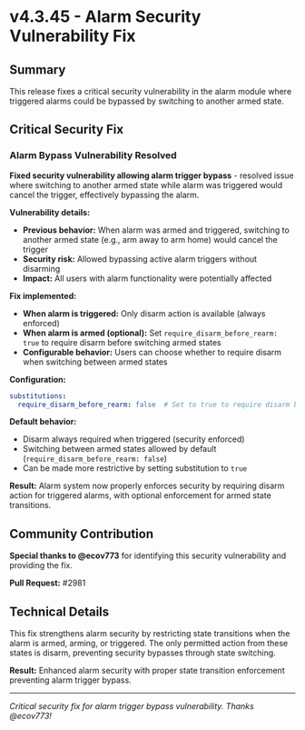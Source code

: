 # v4.3.45 - Alarm Security Vulnerability Fix

## Summary

This release fixes a critical security vulnerability in the alarm module where triggered alarms
could be bypassed by switching to another armed state.

## Critical Security Fix

### Alarm Bypass Vulnerability Resolved

**Fixed security vulnerability allowing alarm trigger bypass** - resolved issue where switching
to another armed state while alarm was triggered would cancel the trigger, effectively bypassing the alarm.

**Vulnerability details:**
- **Previous behavior:** When alarm was armed and triggered, switching to another armed state (e.g., arm away to arm home) would cancel the trigger
- **Security risk:** Allowed bypassing active alarm triggers without disarming
- **Impact:** All users with alarm functionality were potentially affected

**Fix implemented:**
- **When alarm is triggered:** Only disarm action is available (always enforced)
- **When alarm is armed (optional):** Set `require_disarm_before_rearm: true` to require disarm before switching armed states
- **Configurable behavior:** Users can choose whether to require disarm when switching between armed states

**Configuration:**
```yaml
substitutions:
  require_disarm_before_rearm: false  # Set to true to require disarm before switching armed states (default: false)
```

**Default behavior:** 
- Disarm always required when triggered (security enforced)
- Switching between armed states allowed by default (`require_disarm_before_rearm: false`)
- Can be made more restrictive by setting substitution to `true`

**Result:** Alarm system now properly enforces security by requiring disarm action
for triggered alarms, with optional enforcement for armed state transitions.

## Community Contribution

**Special thanks to @ecov773** for identifying this security vulnerability and providing the fix.

**Pull Request:** #2981

## Technical Details

This fix strengthens alarm security by restricting state transitions when the alarm is armed, arming, or triggered.
The only permitted action from these states is disarm, preventing security bypasses through state switching.

**Result:** Enhanced alarm security with proper state transition enforcement
preventing alarm trigger bypass.

---

*Critical security fix for alarm trigger bypass vulnerability. Thanks @ecov773!*
